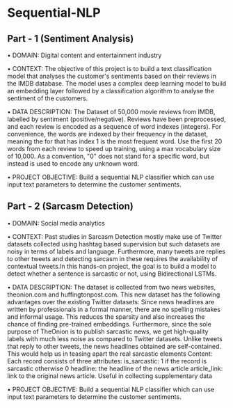 # Sequential-NLP

## Part - 1 (Sentiment Analysis)
• DOMAIN: Digital content and entertainment industry

• CONTEXT: The objective of this project is to build a text classification model that
analyses the customer's sentiments based on their reviews in the IMDB database. The
model uses a complex deep learning model to build an embedding layer followed by
a classification algorithm to analyse the sentiment of the customers.

• DATA DESCRIPTION: The Dataset of 50,000 movie reviews from IMDB, labelled by
sentiment (positive/negative). Reviews have been preprocessed, and each review is
encoded as a sequence of word indexes (integers). For convenience, the words are
indexed by their frequency in the dataset, meaning the for that has index 1 is the
most frequent word. Use the first 20 words from each review to speed up training,
using a max vocabulary size of 10,000. As a convention, "0" does not stand for a
specific word, but instead is used to encode any unknown word.

• PROJECT OBJECTIVE: Build a sequential NLP classifier which can use input text
parameters to determine the customer sentiments.

## Part - 2 (Sarcasm Detection)
• DOMAIN: Social media analytics

• CONTEXT: Past studies in Sarcasm Detection mostly make use of Twitter datasets collected
using hashtag based supervision but such datasets are noisy in terms of labels and
language. Furthermore, many tweets are replies to other tweets and detecting sarcasm in
these requires the availability of contextual tweets.In this hands-on project, the goal is to
build a model to detect whether a sentence is sarcastic or not, using Bidirectional LSTMs.

• DATA DESCRIPTION:
The dataset is collected from two news websites, theonion.com and huffingtonpost.com.
This new dataset has the following advantages over the existing Twitter datasets:
Since news headlines are written by professionals in a formal manner, there are no spelling mistakes and
informal usage. This reduces the sparsity and also increases the chance of finding pre-trained embeddings.
Furthermore, since the sole purpose of TheOnion is to publish sarcastic news, we get high-quality labels with
much less noise as compared to Twitter datasets.
Unlike tweets that reply to other tweets, the news headlines obtained are self-contained. This would help us in
teasing apart the real sarcastic elements
Content: Each record consists of three attributes:
is_sarcastic: 1 if the record is sarcastic otherwise 0
headline: the headline of the news article
article_link: link to the original news article. Useful in collecting supplementary data

• PROJECT OBJECTIVE: Build a sequential NLP classifier which can use input text parameters
to determine the customer sentiments.
